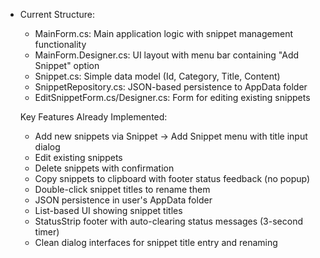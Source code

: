 - Current Structure:
  - MainForm.cs: Main application logic with snippet management
  functionality
  - MainForm.Designer.cs: UI layout with menu bar containing "Add Snippet"
  option
  - Snippet.cs: Simple data model (Id, Category, Title, Content)
  - SnippetRepository.cs: JSON-based persistence to AppData folder
  - EditSnippetForm.cs/Designer.cs: Form for editing existing snippets

  Key Features Already Implemented:
  - Add new snippets via Snippet → Add Snippet menu with title input dialog
  - Edit existing snippets
  - Delete snippets with confirmation
  - Copy snippets to clipboard with footer status feedback (no popup)
  - Double-click snippet titles to rename them
  - JSON persistence in user's AppData folder
  - List-based UI showing snippet titles
  - StatusStrip footer with auto-clearing status messages (3-second timer)
  - Clean dialog interfaces for snippet title entry and renaming